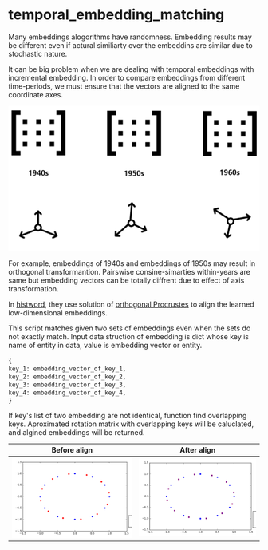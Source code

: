 # temporal_embedding_matching

Many embeddings alogorithms have randomness. Embedding results may be different even if actural similiarty over the embeddins are similar due to stochastic nature.

It can be big problem when we are dealing with temporal embeddings with incremental embedding. In order to compare embeddings from different time-periods, we must ensure that the vectors are aligned to the same coordinate axes.


![alt text](public/axis_example.png)

For example, embeddings of 1940s and embeddings of 1950s may result in orthogonal transformantion. Pairswise consine-simarties within-years are same but embedding vectors can be totally diffrent due to effect of axis transformation.

In [histword](https://arxiv.org/abs/1605.09096), they use solution of [orthogonal Procrustes](https://en.wikipedia.org/wiki/Orthogonal_Procrustes_problem) to align the
learned low-dimensional embeddings.


This script matches given two sets of embeddings even when the sets do not exactly match. 
Input data struction of embedding is dict whose key is name of entity in data, value is embedding vector or entity.
```
{
key_1: embedding_vector_of_key_1,
key_2: embedding_vector_of_key_2,
key_3: embedding_vector_of_key_3,
key_4: embedding_vector_of_key_4,
}
 ```
If key's list of two embedding are not identical, function find overlapping keys. Aproximated rotation matrix
with overlapping keys will be caluclated, and algined embeddings will be returned.

Before align           |  After align
:-------------------------:|:-------------------------:
![](public/before.png)  |  ![](public/after.png)
